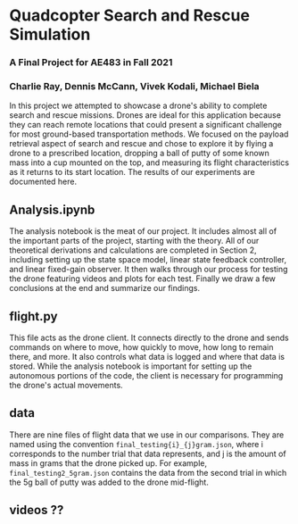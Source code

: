 # Quadcopter Search and Rescue Simulation
### A Final Project for AE483 in Fall 2021
### Charlie Ray, Dennis McCann, Vivek Kodali, Michael Biela

In this project we attempted to showcase a drone's ability to complete search and rescue missions. Drones are ideal for this application because they can reach remote locations that could present a significant challenge for most ground-based transportation methods. We focused on the payload retrieval aspect of search and rescue and chose to explore it by flying a drone to a prescribed location, dropping a ball of putty of some known mass into a cup mounted on the top, and measuring its flight characteristics as it returns to its start location. The results of our experiments are documented here.

## Analysis.ipynb
The analysis notebook is the meat of our project. It includes almost all of the important parts of the project, starting with the theory. All of our theoretical derivations and calculations are completed in Section 2, including setting up the state space model, linear state feedback controller, and linear fixed-gain observer. It then walks through our process for testing the drone featuring videos and plots for each test. Finally we draw a few conclusions at the end and summarize our findings.

## flight.py
This file acts as the drone client. It connects directly to the drone and sends commands on where to move, how quickly to move, how long to remain there, and more. It also controls what data is logged and where that data is stored. While the analysis notebook is important for setting up the autonomous portions of the code, the client is necessary for programming the drone's actual movements.

## data
There are nine files of flight data that we use in our comparisons. They are named using the convention `final_testing{i}_{j}gram.json`, where i corresponds to the number trial that data represents, and j is the amount of mass in grams that the drone picked up. For example, `final_testing2_5gram.json` contains the data from the second trial in which the 5g ball of putty was added to the drone mid-flight.

## videos ??